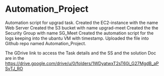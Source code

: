 # Automation_Project
Automation script for upgrad task.
Created the EC2-instance with the name Web Server
Created the S3 bucket with name upgrad-meet
Created the the Security Group with name SG_Meet
Created the automation script for the logs keeping into the ubantu VM with timestamp.
Uploaded the file into Github repo named Automation_Project.



The GDrive link to access the Task details and the SS and the solution Doc are in the https://drive.google.com/drive/u/0/folders/1WDyatwxT2sT60i_G27MgdB_aPSvTJ_RO
